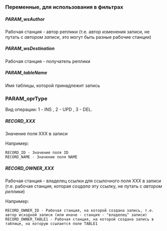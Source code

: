 ### Переменные, для использования в фильтрах

##### PARAM_wsAuthor

Рабочая станция - автор реплики (т.е. автор изменения записи, не путать с _автором записи_, это могут быть разные
рабочие станции)

##### PARAM_wsDestination

Рабочая станция - получатель реплики

##### PARAM_tableName

Имя таблицы, которой принадлежит запись

### PARAM_oprType

Вид операции: 1 - INS , 2 - UPD , 3 - DEL.

##### RECORD_XXX

Значение поля XXX в записи

Например:

~~~
RECORD_ID - Значение поля ID
RECORD_NAME - Значение поля NAME
~~~

##### RECORD_OWNER_XXX

Рабочая станция - владелец ссылки для ссылочного поля XXX в записи (т.е. рабочая станция, которая _создала_ эту ссылку,
не путать с _автором реплики_)

Например:

~~~
RECORD_OWNER_ID - Рабочая станция, на которой создана запись, т.е. автор исходной записи (или иначе - станция - "владелец" записи)
RECORD_OWNER_TABLE1 - Рабочая станция, на которой создана запись в таблице, на которую ссылается поле TABLE1
~~~

